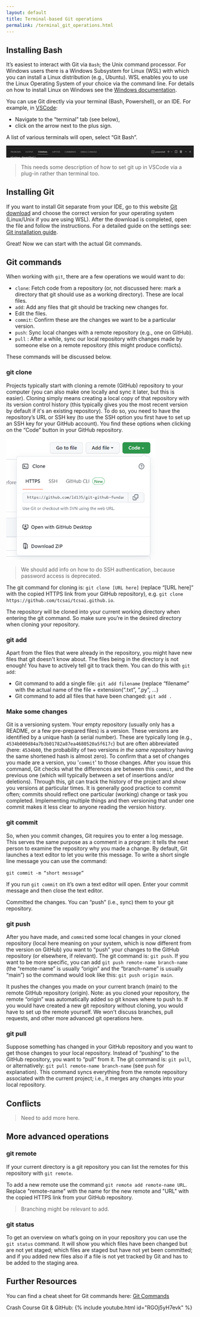 ```yaml
---
layout: default
title: Terminal-based Git operations
permalink: /terminal_git_operations.html
---
```

## Installing Bash

It’s easiest to interact with Git via `Bash`; the Unix command processor. For Windows users there is a Windows Subsystem for Linux (WSL) with which you can install a Linux distribution (e.g., Ubuntu). WSL enables you to use the Linux Operating System of your choice via the command line. For details on how to install Linux on Windows see the [Windows documentation](https://docs.microsoft.com/en-us/windows/wsl/install).

You can use Git directly via your terminal (Bash, Powershell), or an IDE. For example, in [VSCode](https://code.visualstudio.com/Download):

- Navigate to the “terminal” tab (see below),
- click on the arrow next to the plus sign.

A list of various terminals will open, select “Git Bash”.

![terminal.PNG](..\assets\images\terminal.PNG)

> This needs some description of how to set git up in VSCode via a plug-in rather than terminal too.

## Installing Git

If you want to install Git separate from your IDE, go to this website [Git download](https://git-scm.com/downloads) and choose the correct version for your operating system (Linux/Unix if you are using WSL). After the download is completed, open the file and follow the instructions. For a detailed guide on the settings see: [Git installation guide](https://www.geeksforgeeks.org/how-to-install-git-on-windows-command-line/). 

Great! Now we can start with the actual Git commands.

## Git commands

When working with `git`, there are a few operations we would want to do:

- `clone`: Fetch code from a repository (or, not discussed here: mark a directory that git should use as a working directory). These are local files.
- `add`: Add any files that git should be tracking new changes for.
- Edit the files.
- `commit`: Confirm these are the changes we want to be a particular version.
- `push`: Sync local changes with a remote repository (e.g., one on GitHub).
- `pull` : After a while, sync our local repository with changes made by someone else on a remote repository (this might produce conflicts).

These commands will be discussed below.

### git clone

Projects typically start with cloning a remote (GitHub) repository to your computer (you can also make one locally and sync it later, but this is easier). Cloning simply means creating a local copy of that repository with its version control history (this typically gives you the most recent version by default if it's an existing repository). To do so, you need to have the repository’s URL or SSH key (to use the SSH option you first have to set up an SSH key for your GitHub account). You find these options when clicking on the “Code” button in your GitHub repository.

<img src="assets\images\code.PNG" width= 400px>

> We should add info on how to do SSH authentication, because password access is deprecated.

The git command for cloning is: `git clone [URL here]` (replace “[URL here]” with the copied HTTPS link from your GitHub repository), e.g. `git clone https://github.com/tcsai/tcsai.github.io`.

The repository will be cloned into your current working directory when entering the git command. So make sure you’re in the desired directory when cloning your repository.

### git add

Apart from the files that were already in the repository, you might have new files that git doesn't know about. The files being in the directory is not enough! You have to actively tell git to track them. You can do this with `git add`:

- Git command to add a single file: `git add filename` (replace “filename” with the actual name of the file + extension(“.txt”, “.py”, …)
- Git command to add all files that have been changed: `git add .` 

### Make some changes

Git is a versioning system. Your empty repository (usually only has a README, or a few pre-prepared files) is a version. These versions are identified by a unique hash (a serial number). These are typically long (e.g., `4534b009d84a7b3b01782a87ea4680520a5f617c`) but are often abbreviated (here: `4534b00`, the probability of two versions *in the same repository* having the same shortened hash is almost zero). To confirm that a set of changes you made are a version, you '`commit`' to those changes. After you issue this command, Git checks what the differences are between this `commit`, and the previous one (which will typically between a set of insertions and/or deletions). Through this, git can track the history of the project and show you versions at particular times. It is generally good practice to commit often; commits should reflect one particular (working) change or task you completed. Implementing multiple things and then versioning that under one commit makes it less clear to anyone reading the version history.

### git commit

So, when you commit changes, Git requires you to enter a log message. This serves the same purpose as a comment in a program: it tells the next person to examine the repository why you made a change. By default, Git launches a text editor to let you write this message. To write a short single line message you can use the command:

`git commit -m “short message”` 

If you run `git commit` on it’s own a text editor will open. Enter your commit message and then close the text editor.

Committed the changes. You can “push” (i.e., sync) them to your git repository.

### git push

After you have made, and `commit`ed some local changes in your cloned repository (local here meaning on your system, which is now different from the version on GitHub) you want to “push” your changes to the GitHub repository (or elsewhere, if relevant). The git command is: `git push`. If you want to be more specific, you can add `git push remote-name branch-name` (the “remote-name” is usually “origin” and the “branch-name” is usually “main”) so the command would look like this: `git push origin main`. 

It pushes the changes you made on your current branch (main) to the remote GitHub repository (origin). Note: as you cloned your repository, the remote “origin” was automatically added so git knows where to push to. If you would have created a new git repository without cloning, you would have to set up the remote yourself. We won't discuss branches, pull requests, and other more advanced git operations here.

### git pull

Suppose something has changed in your GitHub repository and you want to get those changes to your local repository. Instead of “pushing” to the GitHub repository, you want to “pull” from it. The git command is: `git pull`, or alternatively: `git pull remote-name branch-name` (see `push` for explanation). This command syncs everything from the remote repository associated with the current project; i.e., it merges any changes into your local repository.

## Conflicts

> Need to add more here.

## More advanced operations

### git remote

If your current directory is a git repository you can list the remotes for this repository with `git remote`.

To add a new remote use the command `git remote add remote-name URL`. Replace "remote-name" with the name for the new remote and "URL" with the copied HTTPS link from your GitHub repository.

> Branching might be relevant to add.

### git status

To get an overview on what’s going on in your repository you can use the `git status` command. It will show you which files have been changed but are not yet staged; which files are staged but have not yet been committed; and if you added new files also if a file is not yet tracked by Git and has to be added to the staging area.

## Further Resources

You can find a cheat sheet for Git commands here: [Git Commands](https://education.github.com/git-cheat-sheet-education.pdf)

Crash Course Git & GitHub:
{% include youtube.html id="RGOj5yH7evk" %}

